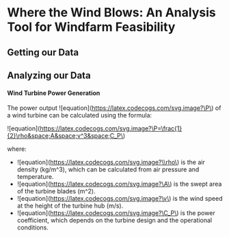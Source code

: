 # Where the Wind Blows: An Analysis Tool for Windfarm Feasibility

## Getting our Data

## Analyzing our Data

#### Wind Turbine Power Generation

The power output ![equation](https://latex.codecogs.com/svg.image?\P\) of a wind turbine can be calculated using the formula:

![equation](https://latex.codecogs.com/svg.image?\P=\frac{1}{2}\rho&space;A&space;v^3&space;C_P\)

where:
- ![equation](https://latex.codecogs.com/svg.image?\\rho\) is the air density (kg/m^3), which can be calculated from air pressure and temperature.
- ![equation](https://latex.codecogs.com/svg.image?\A\) is the swept area of the turbine blades (m^2).
- ![equation](https://latex.codecogs.com/svg.image?\v\) is the wind speed at the height of the turbine hub (m/s).
- ![equation](https://latex.codecogs.com/svg.image?\C_P\) is the power coefficient, which depends on the turbine design and the operational conditions.

##